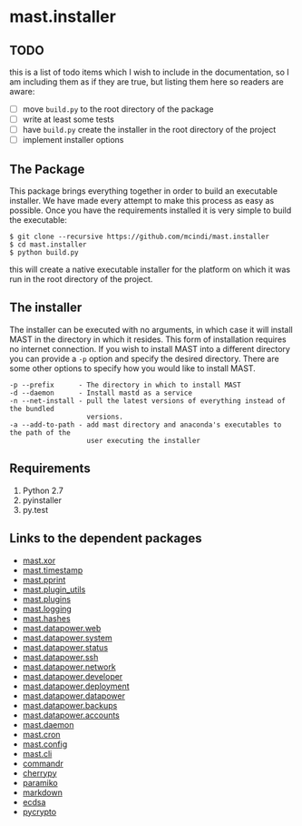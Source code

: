 # mast.installer

## TODO

this is a list of todo items which I wish to include in the documentation,
so I am including them as if they are true, but listing them here so
readers are aware:

- [ ] move `build.py` to the root directory of the package
- [ ] write at least some tests
- [ ] have `build.py` create the installer in the root directory of the project
- [ ] implement installer options

## The Package

This package brings everything together in order to build an executable
installer. We have made every attempt to make this process as easy as
possible. Once you have the requirements installed it is very simple
to build the executable:

```
$ git clone --recursive https://github.com/mcindi/mast.installer
$ cd mast.installer
$ python build.py
```

this will create a native executable installer for the platform on which it
was run in the root directory of the project.

## The installer

The installer can be executed with no arguments, in which case it will install
MAST in the directory in which it resides. This form of installation requires
no internet connection. If you wish to install MAST into a different directory
you can provide a `-p` option and specify the desired directory. There are
some other options to specify how you would like to install MAST.

```
-p --prefix      - The directory in which to install MAST
-d --daemon      - Install mastd as a service
-n --net-install - pull the latest versions of everything instead of the bundled
                   versions.
-a --add-to-path - add mast directory and anaconda's executables to the path of the
                   user executing the installer
```

## Requirements

1. Python 2.7
2. pyinstaller
3. py.test

## Links to the dependent packages

* [mast.xor](https://github.com/mcindi/mast.xor)
* [mast.timestamp](https://github.com/mcindi/mast.timestamp)
* [mast.pprint](https://github.com/mcindi/mast.pprint)
* [mast.plugin_utils](https://github.com/mcindi/mast.plugin_utils)
* [mast.plugins](https://github.com/mcindi/mast.plugins)
* [mast.logging](https://github.com/mcindi/mast.logging)
* [mast.hashes](https://github.com/mcindi/mast.hashes)
* [mast.datapower.web](https://github.com/mcindi/mast.datapower.web)
* [mast.datapower.system](https://github.com/mcindi/mast.datapower.system)
* [mast.datapower.status](https://github.com/mcindi/mast.datapower.status)
* [mast.datapower.ssh](https://github.com/mcindi/mast.datapower.ssh)
* [mast.datapower.network](https://github.com/mcindi/mast.datapower.network)
* [mast.datapower.developer](https://github.com/mcindi/mast.datapower.developer)
* [mast.datapower.deployment](https://github.com/mcindi/mast.datapower.deployment)
* [mast.datapower.datapower](https://github.com/mcindi/mast.datapower.datapower)
* [mast.datapower.backups](https://github.com/mcindi/mast.datapower.backups)
* [mast.datapower.accounts](https://github.com/mcindi/mast.datapower.accounts)
* [mast.daemon](https://github.com/mcindi/mast.daemon)
* [mast.cron](https://github.com/mcindi/mast.cron)
* [mast.config](https://github.com/mcindi/mast.config)
* [mast.cli](https://github.com/mcindi/mast.cli)
* [commandr](https://github.com/tellapart/commandr)
* [cherrypy](https://github.com/cherrypy/cherrypy)
* [paramiko](https://github.com/paramiko/paramiko)
* [markdown](https://github.com/waylan/Python-Markdown)
* [ecdsa](https://github.com/warner/python-ecdsa)
* [pycrypto](https://github.com/dlitz/pycrypto)
